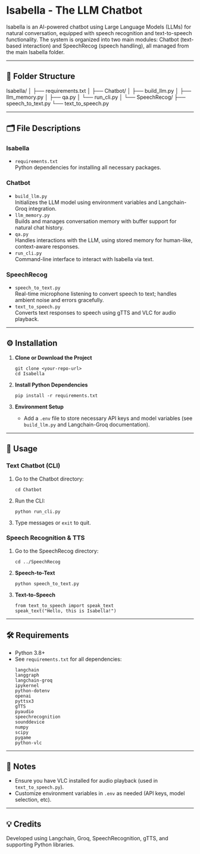 # Isabella - The LLM Chatbot

Isabella is an AI-powered chatbot using Large Language Models (LLMs) for natural conversation, equipped with speech recognition and text-to-speech functionality. The system is organized into two main modules: Chatbot (text-based interaction) and SpeechRecog (speech handling), all managed from the main Isabella folder.

---

## 📁 Folder Structure

Isabella/
│
├── requirements.txt
│
├── Chatbot/
│ ├── build_llm.py
│ ├── llm_memory.py
│ ├── qa.py
│ └── run_cli.py
│
└── SpeechRecog/
├── speech_to_text.py
└── text_to_speech.py


---

## 🗂️ File Descriptions

### Isabella
- `requirements.txt`  
  Python dependencies for installing all necessary packages.

### Chatbot
- `build_llm.py`  
  Initializes the LLM model using environment variables and Langchain-Groq integration.
- `llm_memory.py`  
  Builds and manages conversation memory with buffer support for natural chat history.
- `qa.py`  
  Handles interactions with the LLM, using stored memory for human-like, context-aware responses.
- `run_cli.py`  
  Command-line interface to interact with Isabella via text.

### SpeechRecog
- `speech_to_text.py`  
  Real-time microphone listening to convert speech to text; handles ambient noise and errors gracefully.
- `text_to_speech.py`  
  Converts text responses to speech using gTTS and VLC for audio playback.

---

## ⚙️ Installation

1. **Clone or Download the Project**
    ```
    git clone <your-repo-url>
    cd Isabella
    ```

2. **Install Python Dependencies**
    ```
    pip install -r requirements.txt
    ```

3. **Environment Setup**
    - Add a `.env` file to store necessary API keys and model variables (see `build_llm.py` and Langchain-Groq documentation).

---

## 🚀 Usage

### Text Chatbot (CLI)
1. Go to the Chatbot directory:
    ```
    cd Chatbot
    ```
2. Run the CLI:
    ```
    python run_cli.py
    ```
3. Type messages or `exit` to quit.

### Speech Recognition & TTS
1. Go to the SpeechRecog directory:
    ```
    cd ../SpeechRecog
    ```
2. **Speech-to-Text**
    ```
    python speech_to_text.py
    ```
3. **Text-to-Speech**
    ```
    from text_to_speech import speak_text
    speak_text("Hello, this is Isabella!")
    ```

---

## 🛠️ Requirements

- Python 3.8+
- See `requirements.txt` for all dependencies:
    ```
    langchain
    langgraph
    langchain-groq
    ipykernel
    python-dotenv
    openai
    pyttsx3
    gTTS
    pyaudio
    speechrecognition
    sounddevice
    numpy
    scipy
    pygame
    python-vlc
    ```

---

## 📝 Notes

- Ensure you have VLC installed for audio playback (used in `text_to_speech.py`).  
- Customize environment variables in `.env` as needed (API keys, model selection, etc).

---

## 💡 Credits

Developed using Langchain, Groq, SpeechRecognition, gTTS, and supporting Python libraries.
